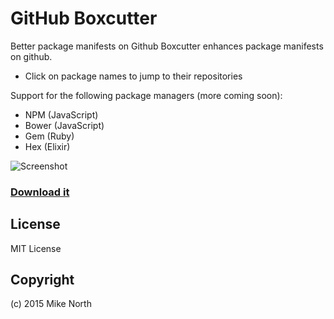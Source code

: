 # GitHub Boxcutter

Better package manifests on Github
Boxcutter enhances package manifests on github. 

* Click on package names to jump to their repositories

Support for the following package managers (more coming soon):

* NPM (JavaScript)
* Bower (JavaScript)
* Gem (Ruby)
* Hex (Elixir)

![Screenshot](https://raw.githubusercontent.com/truenorth/chrome-github-boxcutter/master/screenshot_small.png)

### [Download it](https://chrome.google.com/webstore/detail/github-boxcutter/knapnimomamjogbajmmoefhopnebjbff)

## License

MIT License

## Copyright

(c) 2015 Mike North
